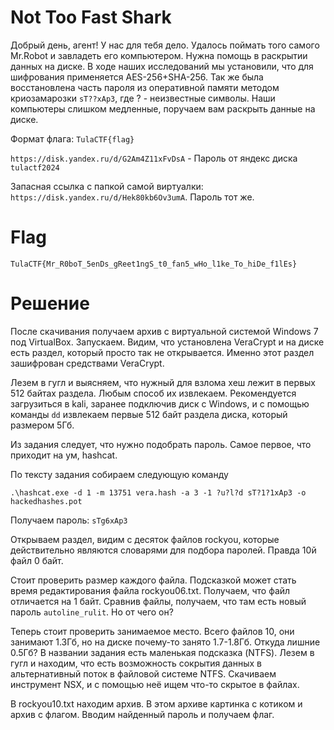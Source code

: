 # Not Too Fast Shark

Добрый день, агент!
У нас для тебя дело. Удалось поймать того самого Mr.Robot и завладеть его компьютером.
Нужна помощь в раскрытии данных на диске.
В ходе наших исследований мы установили, что для шифрования применяется AES-256+SHA-256.
Так же была восстановлена часть пароля из оперативной памяти
методом криозамарозки ```sT??xAp3```, где ? - неизвестные символы.
Наши компьютеры слишком медленные, поручаем вам раскрыть данные на диске.

Формат флага: ```TulaCTF{flag}```

```https://disk.yandex.ru/d/G2Am4Z11xFvDsA``` - Пароль от яндекс диска ```tulactf2024```

Запасная ссылка с папкой самой виртуалки: ```https://disk.yandex.ru/d/Hek80kb6Ov3umA```. Пароль тот же.

# Flag

```TulaCTF{Mr_R0boT_5enDs_gReet1ngS_t0_fan5_wHo_l1ke_To_hiDe_f1lEs}```

# Решение

После скачивания получаем архив с виртуальной системой Windows 7 
под VirtualBox. Запускаем. Видим, что установлена VeraCrypt и на диске есть раздел, который просто так не открывается. Именно этот раздел зашифрован средствами VeraCrypt.

Лезем в гугл и выясняем, что нужный для взлома хеш лежит в первых 512 байтах раздела. Любым способ их извлекаем. Рекомендуется загрузиться в kali, заранее подключив диск с Windows, и с помощью команды ```dd``` извлекаем первые 512 байт раздела диска, который размером 5Гб. 

Из задания следует, что нужно подобрать пароль. Самое первое, что приходит на ум, hashcat.

По тексту задания собираем следующую команду

```.\hashcat.exe -d 1 -m 13751 vera.hash -a 3 -1 ?u?l?d sT?1?1xAp3 -o hackedhashes.pot ```

Получаем пароль: ```sTg6xAp3```

Открываем раздел, видим с десяток файлов rockyou, которые действительно являются словарями для подбора паролей. Правда 10й файл 0 байт.

Стоит проверить размер каждого файла. Подсказкой может стать время редактирования файла rockyou06.txt. Получаем, что файл отличается на 1 байт. Сравнив файлы, получаем, что там есть новый пароль ```autoline_rulit```. Но от чего он?

Теперь стоит проверить занимаемое место. Всего файлов 10, они занимают 1.3Гб, но на диске почему-то занято 1.7-1.8Гб. Откуда лишние 0.5Гб? В названии задания есть маленькая подсказка (NTFS). Лезем в гугл и находим, что есть возможность сокрытия данных в альтернативный поток в файловой системе NTFS. Скачиваем инструмент NSX, и с помощью неё ищем что-то скрытое в файлах.

В rockyou10.txt находим архив. В этом архиве картинка с котиком и архив с флагом. Вводим найденный пароль и получаем флаг.




